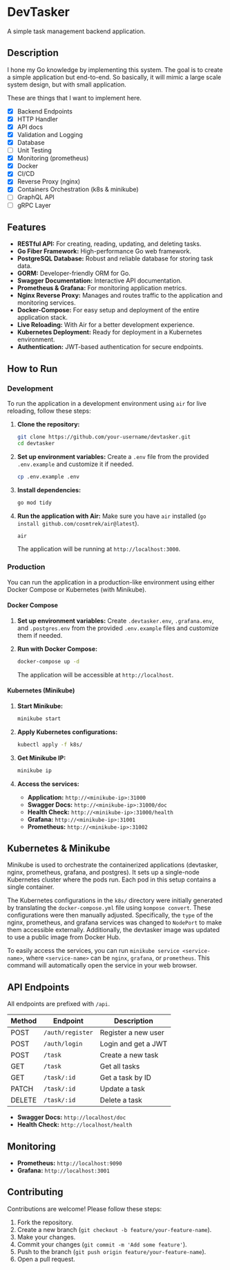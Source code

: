 # DevTasker

A simple task management backend application.

## Description

I hone my Go knowledge by implementing this system. The goal is to create a simple application but end-to-end. So basically, it will mimic a large scale system design, but with small application.

These are things that I want to implement here.

- [x] Backend Endpoints
- [x] HTTP Handler
- [x] API docs
- [x] Validation and Logging
- [x] Database
- [ ] Unit Testing
- [x] Monitoring (prometheus)
- [x] Docker
- [x] CI/CD
- [x] Reverse Proxy (nginx)
- [x] Containers Orchestration (k8s & minikube)
- [ ] GraphQL API
- [ ] gRPC Layer

## Features

- **RESTful API:** For creating, reading, updating, and deleting tasks.
- **Go Fiber Framework:** High-performance Go web framework.
- **PostgreSQL Database:** Robust and reliable database for storing task data.
- **GORM:** Developer-friendly ORM for Go.
- **Swagger Documentation:** Interactive API documentation.
- **Prometheus & Grafana:** For monitoring application metrics.
- **Nginx Reverse Proxy:** Manages and routes traffic to the application and monitoring services.
- **Docker-Compose:** For easy setup and deployment of the entire application stack.
- **Live Reloading:** With Air for a better development experience.
- **Kubernetes Deployment:** Ready for deployment in a Kubernetes environment.
- **Authentication:** JWT-based authentication for secure endpoints.

## How to Run

### Development

To run the application in a development environment using `air` for live reloading, follow these steps:

1.  **Clone the repository:**
    ```bash
    git clone https://github.com/your-username/devtasker.git
    cd devtasker
    ```

2.  **Set up environment variables:**
    Create a `.env` file from the provided `.env.example` and customize it if needed.
    ```bash
    cp .env.example .env
    ```

3.  **Install dependencies:**
    ```bash
    go mod tidy
    ```

4.  **Run the application with Air:**
    Make sure you have `air` installed (`go install github.com/cosmtrek/air@latest`).
    ```bash
    air
    ```
    The application will be running at `http://localhost:3000`.

### Production

You can run the application in a production-like environment using either Docker Compose or Kubernetes (with Minikube).

#### Docker Compose

1.  **Set up environment variables:**
    Create `.devtasker.env`, `.grafana.env`, and `.postgres.env` from the provided `.env.example` files and customize them if needed.

2.  **Run with Docker Compose:**
    ```bash
    docker-compose up -d
    ```

    The application will be accessible at `http://localhost`.

#### Kubernetes (Minikube)

1.  **Start Minikube:**
    ```bash
    minikube start
    ```

2.  **Apply Kubernetes configurations:**
    ```bash
    kubectl apply -f k8s/
    ```

3.  **Get Minikube IP:**
    ```bash
    minikube ip
    ```

4.  **Access the services:**
    - **Application:** `http://<minikube-ip>:31000`
    - **Swagger Docs:** `http://<minikube-ip>:31000/doc`
    - **Health Check:** `http://<minikube-ip>:31000/health`
    - **Grafana:** `http://<minikube-ip>:31001`
    - **Prometheus:** `http://<minikube-ip>:31002`

## Kubernetes & Minikube

Minikube is used to orchestrate the containerized applications (devtasker, nginx, prometheus, grafana, and postgres). It sets up a single-node Kubernetes cluster where the pods run. Each pod in this setup contains a single container.

The Kubernetes configurations in the `k8s/` directory were initially generated by translating the `docker-compose.yml` file using `kompose convert`. These configurations were then manually adjusted. Specifically, the `type` of the nginx, prometheus, and grafana services was changed to `NodePort` to make them accessible externally. Additionally, the devtasker image was updated to use a public image from Docker Hub.

To easily access the services, you can run `minikube service <service-name>`, where `<service-name>` can be `nginx`, `grafana`, or `prometheus`. This command will automatically open the service in your web browser.

## API Endpoints

All endpoints are prefixed with `/api`.

| Method | Endpoint           | Description              |
| ------ | ------------------ | ------------------------ |
| POST   | `/auth/register`   | Register a new user      |
| POST   | `/auth/login`      | Login and get a JWT      |
| POST   | `/task`            | Create a new task        |
| GET    | `/task`            | Get all tasks            |
| GET    | `/task/:id`        | Get a task by ID         |
| PATCH  | `/task/:id`        | Update a task            |
| DELETE | `/task/:id`        | Delete a task            |

- **Swagger Docs:** `http://localhost/doc`
- **Health Check:** `http://localhost/health`

## Monitoring

- **Prometheus:** `http://localhost:9090`
- **Grafana:** `http://localhost:3001`

## Contributing

Contributions are welcome! Please follow these steps:

1.  Fork the repository.
2.  Create a new branch (`git checkout -b feature/your-feature-name`).
3.  Make your changes.
4.  Commit your changes (`git commit -m 'Add some feature'`).
5.  Push to the branch (`git push origin feature/your-feature-name`).
6.  Open a pull request.